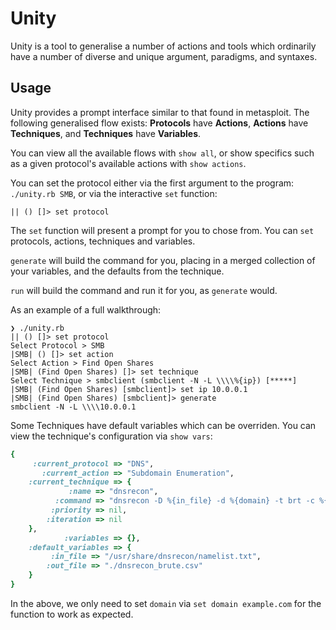 # Unity

Unity is a tool to generalise a number of actions and tools which ordinarily have a number of diverse and unique argument, paradigms, and syntaxes.


## Usage

Unity provides a prompt interface similar to that found in metasploit. The following generalised flow exists: **Protocols** have **Actions**, **Actions** have **Techniques**, and **Techniques** have **Variables**.

You can view all the available flows with `show all`, or show specifics such as a given protocol's available actions with `show actions`.

You can set the protocol either via the first argument to the program: `./unity.rb SMB`, or via the interactive `set` function:
```
|| () []> set protocol
```

The `set` function will present a prompt for you to chose from. You can `set` protocols, actions, techniques and variables.


`generate` will build the command for you, placing in a merged collection of your variables, and the defaults from the technique.

`run` will build the command and run it for you, as `generate` would.

As an example of a full walkthrough:

```
❯ ./unity.rb
|| () []> set protocol
Select Protocol > SMB
|SMB| () []> set action
Select Action > Find Open Shares
|SMB| (Find Open Shares) []> set technique
Select Technique > smbclient (smbclient -N -L \\\\%{ip}) [*****]
|SMB| (Find Open Shares) [smbclient]> set ip 10.0.0.1
|SMB| (Find Open Shares) [smbclient]> generate
smbclient -N -L \\\\10.0.0.1
```

Some Techniques have default variables which can be overriden. You can view the technique's configuration via `show vars`:

```ruby
{
     :current_protocol => "DNS",
       :current_action => "Subdomain Enumeration",
    :current_technique => {
             :name => "dnsrecon",
          :command => "dnsrecon -D %{in_file} -d %{domain} -t brt -c %{out_file}",
         :priority => nil,
        :iteration => nil
    },
            :variables => {},
    :default_variables => {
         :in_file => "/usr/share/dnsrecon/namelist.txt",
        :out_file => "./dnsrecon_brute.csv"
    }
}
```

In the above, we only need to set `domain` via `set domain example.com` for the function to work as expected.
